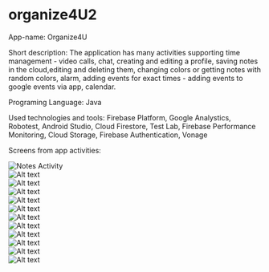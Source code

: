 # organize4U2
App-name: Organize4U  

Short description: The application has many activities supporting time management - video calls, chat, creating and editing a profile, saving notes in the cloud,editing and deleting them, changing colors or getting notes with random colors, alarm, adding events for exact times - adding events to google events via app, calendar.  

Programing Language: Java  

Used technologies and tools: Firebase Platform, Google Analystics, Robotest, Android Studio, Cloud Firestore, Test Lab, Firebase Performance Monitoring, Cloud Storage, Firebase Authentication, Vonage  

Screens from app activities:  

![Notes Activity](/app/1.png?raw=true "Notes Activity")  
![Alt text](/app/2.png?raw=true "Notes Activity")  
![Alt text](/app/3.png?raw=true "Notes Activity")  
![Alt text](/app/4.png?raw=true "Notes Activity")  
![Alt text](/app/6.png?raw=true "Notes Activity")  
![Alt text](/app/7.png?raw=true "Notes Activity")  
![Alt text](/app/8.png?raw=true "Notes Activity")  
![Alt text](/app/9.png?raw=true "Notes Activity")  
![Alt text](/app/10.png?raw=true "Notes Activity")  
![Alt text](/app/10.png?raw=true "Notes Activity")  
![Alt text](/app/11.png?raw=true "Notes Activity")  
![Alt text](/app/12.png?raw=true "Notes Activity")  

